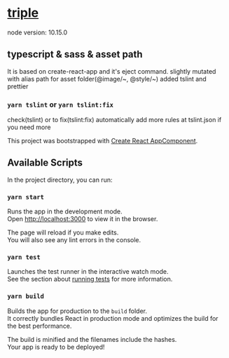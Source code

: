 # [triple](https://triple.guide/intro/)

node version: 10.15.0

## typescript & sass & asset path

It is based on create-react-app and it's eject command.
slightly mutated with alias path for asset folder(@image/~, @style/~)
added tslint and prettier

### `yarn tslint` or `yarn tslint:fix`

check(tslint) or to fix(tslint:fix) automatically
add more rules at tslint.json if you need more


This project was bootstrapped with [Create React AppComponent](https://github.com/facebook/create-react-app).

## Available Scripts

In the project directory, you can run:

### `yarn start`

Runs the app in the development mode.<br>
Open [http://localhost:3000](http://localhost:3000) to view it in the browser.

The page will reload if you make edits.<br>
You will also see any lint errors in the console.

### `yarn test`

Launches the test runner in the interactive watch mode.<br>
See the section about [running tests](https://facebook.github.io/create-react-app/docs/running-tests) for more information.

### `yarn build`

Builds the app for production to the `build` folder.<br>
It correctly bundles React in production mode and optimizes the build for the best performance.

The build is minified and the filenames include the hashes.<br>
Your app is ready to be deployed!

